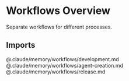 # Workflows Overview

Separate workflows for different processes.

## Imports
@.claude/memory/workflows/development.md
@.claude/memory/workflows/agent-creation.md
@.claude/memory/workflows/release.md